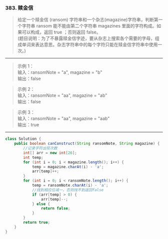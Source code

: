 ### 383. 赎金信
    
>给定一个赎金信 (ransom) 字符串和一个杂志(magazine)字符串，判断第一个字符串 ransom 能不能由第二个字符串 magazines 里面的字符构成。如果可以构成，返回 true ；否则返回 false。  
(题目说明：为了不暴露赎金信字迹，要从杂志上搜索各个需要的字母，组成单词来表达意思。杂志字符串中的每个字符只能在赎金信字符串中使用一次。)  
***
>示例 1：  
输入：ransomNote = "a", magazine = "b"  
输出：false  

>示例 2：  
输入：ransomNote = "aa", magazine = "ab"  
输出：false  

>示例 3：  
输入：ransomNote = "aa", magazine = "aab"  
输出：true  
*** 
```java
class Solution {
    public boolean canConstruct(String ransomNote, String magazine) {
        //记录字符出现次数
        int[] arr = new int[26];
        int temp;
        for (int i = 0; i < magazine.length(); i++) {
            temp = magazine.charAt(i) - 'a';
            arr[temp]++;
        }
        for (int i = 0; i < ransomNote.length(); i++) {
            temp = ransomNote.charAt(i) - 'a';
            //找到相应位减一，否则找不到返回false
            if (arr[temp] > 0) {
                arr[temp]--;
            } else {
                return false;
            }
        }
        return true;
    }
}
```
